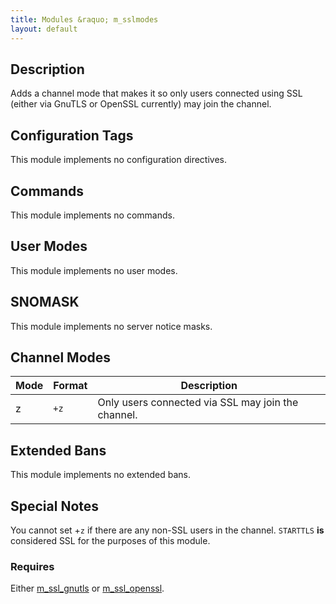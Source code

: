 ```yaml
---
title: Modules &raquo; m_sslmodes
layout: default
---
```


## Description

Adds a channel mode that makes it so only users connected using SSL (either via GnuTLS or OpenSSL currently) 
may join the channel.

## Configuration Tags

This module implements no configuration directives.

## Commands

This module implements no commands.

## User Modes

This module implements no user modes.

## SNOMASK

This module implements no server notice masks.

## Channel Modes

Mode | Format | Description
------- | ----------- | ---------
z | `+z` | Only users connected via SSL may join the channel.

## Extended Bans

This module implements no extended bans.

## Special Notes

You cannot set +`z` if there are any non-SSL users in the channel. `STARTTLS` **is** considered SSL for the purposes
of this module.

### Requires

Either [m_ssl_gnutls](ssl_gnutls.md) or [m_ssl_openssl](ssl_openssl.md).
